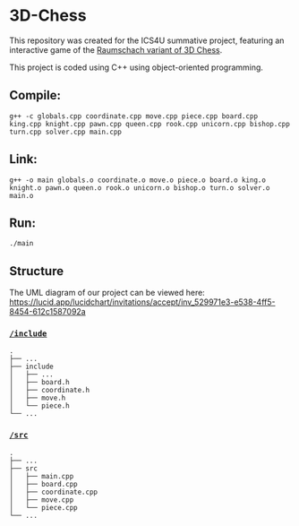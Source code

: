 # 3D-Chess

This repository was created for the ICS4U summative project, featuring an interactive game of the [Raumschach variant of 3D Chess](https://www.chessvariants.com/3d.dir/3d5.html).

This project is coded using C++ using object-oriented programming.

## Compile:
```
g++ -c globals.cpp coordinate.cpp move.cpp piece.cpp board.cpp king.cpp knight.cpp pawn.cpp queen.cpp rook.cpp unicorn.cpp bishop.cpp  turn.cpp solver.cpp main.cpp
```
## Link:
```
g++ -o main globals.o coordinate.o move.o piece.o board.o king.o knight.o pawn.o queen.o rook.o unicorn.o bishop.o turn.o solver.o main.o
```

## Run:
```
./main
```

## Structure
The UML diagram of our project can be viewed here: https://lucid.app/lucidchart/invitations/accept/inv_529971e3-e538-4ff5-8454-612c1587092a
### [`/include`](include)

```
.
├── ...
├── include
│   ├── ...
│   ├── board.h				
│   ├── coordinate.h	
│   ├── move.h			
│   └── piece.h				
└── ...
```

### [`/src`](src)

```
.
├── ...
├── src
│   ├── main.cpp			
│   ├── board.cpp			
│   ├── coordinate.cpp			
│   ├── move.cpp				
│   └── piece.cpp			
└── ...
```
